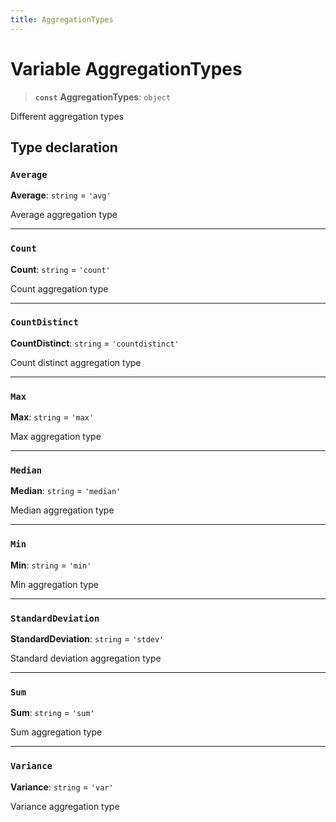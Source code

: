 ```yaml
---
title: AggregationTypes
---
```


# Variable AggregationTypes

> **`const`** **AggregationTypes**: `object`

Different aggregation types

## Type declaration

### `Average`

**Average**: `string` = `'avg'`

Average aggregation type

***

### `Count`

**Count**: `string` = `'count'`

Count aggregation type

***

### `CountDistinct`

**CountDistinct**: `string` = `'countdistinct'`

Count distinct aggregation type

***

### `Max`

**Max**: `string` = `'max'`

Max aggregation type

***

### `Median`

**Median**: `string` = `'median'`

Median aggregation type

***

### `Min`

**Min**: `string` = `'min'`

Min aggregation type

***

### `StandardDeviation`

**StandardDeviation**: `string` = `'stdev'`

Standard deviation aggregation type

***

### `Sum`

**Sum**: `string` = `'sum'`

Sum aggregation type

***

### `Variance`

**Variance**: `string` = `'var'`

Variance aggregation type
